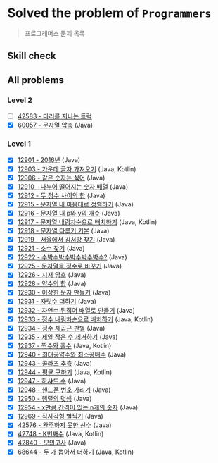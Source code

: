 # Solved the problem of `Programmers`
> 프로그래머스 문제 목록

## Skill check

## All problems
### Level 2
- [ ] [42583 - 다리를 지나는 트럭](https://github.com/bin-e/algorithm/tree/master/programmers/all_challenges/42583)
- [x] [60057 - 문자열 압축](https://github.com/bin-e/algorithm/tree/master/programmers/all_challenges/60057) (Java)

### Level 1
- [x] [12901 - 2016년](https://github.com/bin-e/algorithm/tree/master/programmers/all_challenges/12901) (Java)
- [x] [12903 - 가운데 글자 가져오기](https://github.com/bin-e/algorithm/tree/master/programmers/all_challenges/12903) (Java, Kotlin)
- [x] [12906 - 같은 숫자는 싫어](https://github.com/bin-e/algorithm/tree/master/programmers/all_challenges/12906) (Java)
- [x] [12910 - 나누어 떨어지는 숫자 배열](https://github.com/bin-e/algorithm/tree/master/programmers/all_challenges/12910) (Java)
- [x] [12912 - 두 정수 사이의 합](https://github.com/bin-e/algorithm/tree/master/programmers/all_challenges/12912) (Java)
- [x] [12915 - 문자열 내 마음대로 정렬하기](https://github.com/bin-e/algorithm/tree/master/programmers/all_challenges/12915) (Java)
- [x] [12916 - 문자열 내 p와 y의 개수](https://github.com/bin-e/algorithm/tree/master/programmers/all_challenges/12916) (Java)
- [x] [12917 - 문자열 내림차순으로 배치하기](https://github.com/bin-e/algorithm/tree/master/programmers/all_challenges/12917) (Java, Kotlin)
- [x] [12918 - 문자열 다루기 기본](https://github.com/bin-e/algorithm/tree/master/programmers/all_challenges/12918) (Java)
- [x] [12919 - 서울에서 김서방 찾기](https://github.com/bin-e/algorithm/tree/master/programmers/all_challenges/12919) (Java)
- [x] [12921 - 소수 찾기](https://github.com/bin-e/algorithm/tree/master/programmers/all_challenges/12921) (Java)
- [x] [12922 - 수박수박수박수박수박수?](https://github.com/bin-e/algorithm/tree/master/programmers/all_challenges/12922) (Java)
- [x] [12925 - 문자열을 정수로 바꾸기](https://github.com/bin-e/algorithm/tree/master/programmers/all_challenges/12925) (Java)
- [x] [12926 - 시저 암호](https://github.com/bin-e/algorithm/tree/master/programmers/all_challenges/12926) (Java)
- [x] [12928 - 약수의 합](https://github.com/bin-e/algorithm/tree/master/programmers/all_challenges/12928) (Java)
- [x] [12930 - 이상한 문자 만들기](https://github.com/bin-e/algorithm/tree/master/programmers/all_challenges/12930) (Java)
- [x] [12931 - 자릿수 더하기](https://github.com/bin-e/algorithm/tree/master/programmers/all_challenges/12931) (Java)
- [x] [12932 - 자연수 뒤집어 배열로 만들기](https://github.com/bin-e/algorithm/tree/master/programmers/all_challenges/12932) (Java)
- [x] [12933 - 정수 내림차순으로 배치하기](https://github.com/bin-e/algorithm/tree/master/programmers/all_challenges/12933) (Java, Kotlin)
- [x] [12934 - 정수 제곱근 판별](https://github.com/bin-e/algorithm/tree/master/programmers/all_challenges/12934) (Java)
- [x] [12935 - 제일 작은 수 제거하기](https://github.com/bin-e/algorithm/tree/master/programmers/all_challenges/12935) (Java)
- [x] [12937 - 짝수와 홀수](https://github.com/bin-e/algorithm/tree/master/programmers/all_challenges/12937) (Java, Kotlin)
- [x] [12940 - 최대공약수와 최소공배수](https://github.com/bin-e/algorithm/tree/master/programmers/all_challenges/12940) (Java)
- [x] [12943 - 콜라츠 추측](https://github.com/bin-e/algorithm/tree/master/programmers/all_challenges/12943) (Java)
- [x] [12944 - 평균 구하기](https://github.com/bin-e/algorithm/tree/master/programmers/all_challenges/12944) (Java, Kotlin)
- [x] [12947 - 하샤드 수](https://github.com/bin-e/algorithm/tree/master/programmers/all_challenges/12947) (Java)
- [x] [12948 - 핸드폰 번호 가리기](https://github.com/bin-e/algorithm/tree/master/programmers/all_challenges/12948) (Java)
- [x] [12950 - 행렬의 덧셈](https://github.com/bin-e/algorithm/tree/master/programmers/all_challenges/12950) (Java)
- [x] [12954 - x만큼 간격이 있는 n개의 숫자](https://github.com/bin-e/algorithm/tree/master/programmers/all_challenges/12954) (Java)
- [x] [12969 - 직사각형 별찍기](https://github.com/bin-e/algorithm/tree/master/programmers/all_challenges/12969) (Java)
- [x] [42576 - 완주하지 못한 선수](https://github.com/bin-e/algorithm/tree/master/programmers/all_challenges/42576) (Java)
- [x] [42748 - K번째수](https://github.com/bin-e/algorithm/tree/master/programmers/all_challenges/42748) (Java, Kotlin)
- [x] [42840 - 모의고사](https://github.com/bin-e/algorithm/tree/master/programmers/all_challenges/42840) (Java)
- [x] [68644 - 두 개 뽑아서 더하기](https://github.com/bin-e/algorithm/tree/master/programmers/all_challenges/68644) (Java, Kotlin)